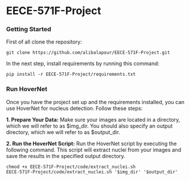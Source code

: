 # EECE-571F-Project

### Getting Started
First of all clone the repository:
```
git clone https://github.com/alibalapour/EECE-571F-Project.git
```

In the next step, install requirements by running this command:
```
pip install -r EECE-571F-Project/requirements.txt
```

### Run HoverNet
Once you have the project set up and the requirements installed, you can use HoverNet for nucleus detection. Follow these steps:

**1. Prepare Your Data:**
Make sure your images are located in a directory, which we will refer to as $img_dir. You should also specify an output directory, which we will refer to as $output_dir.

**2. Run the HoverNet Script:**
Run the HoverNet script by executing the following command. This script will extract nuclei from your images and save the results in the specified output directory.
```
chmod +x EECE-571F-Project/code/extract_nuclei.sh
EECE-571F-Project/code/extract_nuclei.sh '$img_dir' '$output_dir'
```


